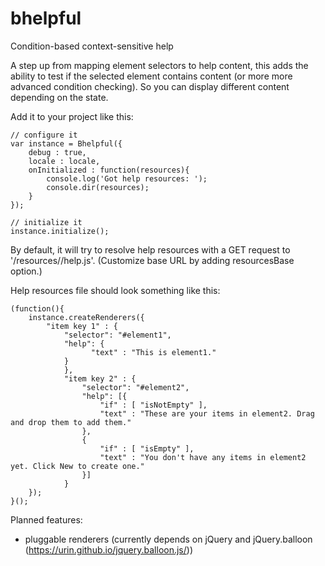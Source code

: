 # bhelpful
Condition-based context-sensitive help

A step up from mapping element selectors to help content, this adds the ability to test if the selected element contains content (or more more advanced condition checking). So you can display different content depending on the state.

Add it to your project like this:

	// configure it
	var instance = Bhelpful({
		debug : true,
		locale : locale,
		onInitialized : function(resources){
			console.log('Got help resources: ');
			console.dir(resources);
		}
	});
		
	// initialize it
	instance.initialize();

By default, it will try to resolve help resources with a GET request to '/resources/<locale>/help.js'. (Customize base URL by adding resourcesBase option.)

Help resources file should look something like this:
  
	(function(){
		instance.createRenderers({
			"item key 1" : {
				"selector": "#element1",
				"help": {
				      "text" : "This is element1."
				}
		      	},
		      	"item key 2" : {
		      		"selector": "#element2",
		      		"help": [{
		      			"if" : [ "isNotEmpty" ],
		      			"text" : "These are your items in element2. Drag and drop them to add them."
		      		},
		      		{
		      			"if" : [ "isEmpty" ],
		      			"text" : "You don't have any items in element2 yet. Click New to create one."
		      		}]
		      	}
		});
  	}();


Planned features: 
* pluggable renderers (currently depends on jQuery and jQuery.balloon (https://urin.github.io/jquery.balloon.js/))

